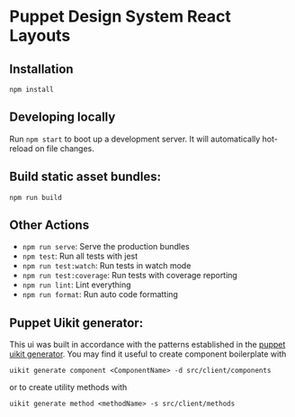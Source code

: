 # Puppet Design System React Layouts

## Installation

`npm install`

## Developing locally

Run `npm start` to boot up a development server. It will automatically hot-reload on file changes.

## Build static asset bundles:

`npm run build`

## Other Actions

- `npm run serve`: Serve the production bundles
- `npm test`: Run all tests with jest
- `npm run test:watch`: Run tests in watch mode
- `npm run test:coverage`: Run tests with coverage reporting
- `npm run lint`: Lint everything
- `npm run format`: Run auto code formatting

## Puppet Uikit generator:

This ui was built in accordance with the patterns established in the [puppet uikit generator](https://github.com/puppetlabs/uikit). You may find it useful to create component boilerplate with

```
uikit generate component <ComponentName> -d src/client/components
```

or to create utility methods with

```
uikit generate method <methodName> -s src/client/methods
```
